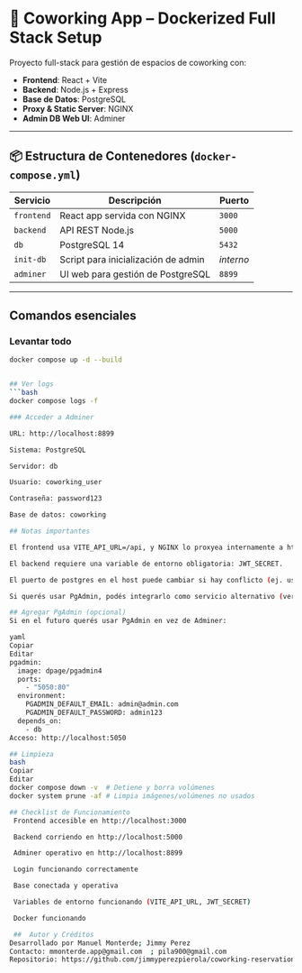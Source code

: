 # 🏢 Coworking App – Dockerized Full Stack Setup

Proyecto full-stack para gestión de espacios de coworking con:

-  **Frontend**: React + Vite
-  **Backend**: Node.js + Express
-  **Base de Datos**: PostgreSQL
-  **Proxy & Static Server**: NGINX
-  **Admin DB Web UI**: Adminer

---

## 📦 Estructura de Contenedores (`docker-compose.yml`)

| Servicio   | Descripción                             | Puerto     |
|------------|------------------------------------------|------------|
| `frontend` | React app servida con NGINX              | `3000`     |
| `backend`  | API REST Node.js                         | `5000`     |
| `db`       | PostgreSQL 14                            | `5432`     |
| `init-db`  | Script para inicialización de admin      | _interno_  |
| `adminer`  | UI web para gestión de PostgreSQL        | `8899`     |

---

##  Comandos esenciales

### Levantar todo

```bash
docker compose up -d --build


## Ver logs
```bash
docker compose logs -f

### Acceder a Adminer

URL: http://localhost:8899

Sistema: PostgreSQL

Servidor: db

Usuario: coworking_user

Contraseña: password123

Base de datos: coworking

## Notas importantes

El frontend usa VITE_API_URL=/api, y NGINX lo proxyea internamente a http://backend:5000.

El backend requiere una variable de entorno obligatoria: JWT_SECRET.

El puerto de postgres en el host puede cambiar si hay conflicto (ej. usar 5433:5432).

Si querés usar PgAdmin, podés integrarlo como servicio alternativo (ver más abajo).

## Agregar PgAdmin (opcional)
Si en el futuro querés usar PgAdmin en vez de Adminer:

yaml
Copiar
Editar
pgadmin:
  image: dpage/pgadmin4
  ports:
    - "5050:80"
  environment:
    PGADMIN_DEFAULT_EMAIL: admin@admin.com
    PGADMIN_DEFAULT_PASSWORD: admin123
  depends_on:
    - db
Acceso: http://localhost:5050

## Limpieza
bash
Copiar
Editar
docker compose down -v  # Detiene y borra volúmenes
docker system prune -af # Limpia imágenes/volúmenes no usados

## Checklist de Funcionamiento
 Frontend accesible en http://localhost:3000

 Backend corriendo en http://localhost:5000

 Adminer operativo en http://localhost:8899

 Login funcionando correctamente

 Base conectada y operativa

 Variables de entorno funcionando (VITE_API_URL, JWT_SECRET)

 Docker funcionando 

 ##  Autor y Créditos
Desarrollado por Manuel Monterde; Jimmy Perez  
Contacto: mmonterde.app@gmail.com  ; pila900@gmail.com
Repositorio: https://github.com/jimmyperezpierola/coworking-reservation-system


